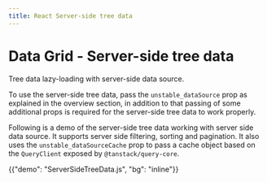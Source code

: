 ```yaml
---
title: React Server-side tree data
---
```


# Data Grid - Server-side tree data [<span class="plan-pro"></span>](/x/introduction/licensing/#pro-plan 'Pro plan')

<p class="description">Tree data lazy-loading with server-side data source.</p>

To use the server-side tree data, pass the `unstable_dataSource` prop as explained in the overview section, in addition to that passing of some additional props is required for the server-side tree data to work properly.

Following is a demo of the server-side tree data working with server side data source. It supports server side filtering, sorting and pagination. It also uses the `unstable_dataSourceCache` prop to pass a cache object based on the `QueryClient` exposed by `@tanstack/query-core`.

{{"demo": "ServerSideTreeData.js", "bg": "inline"}}
